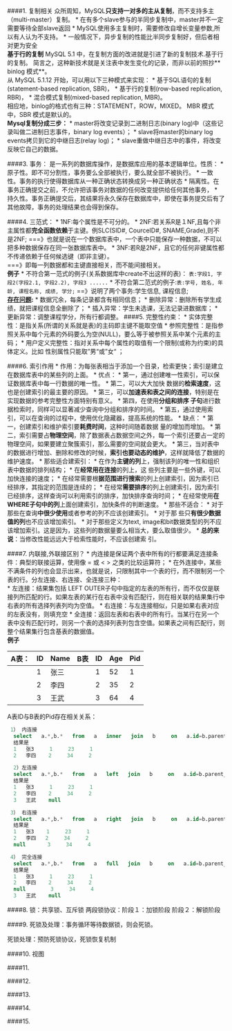 ####1. 复制相关
众所周知，MySQL**只支持一对多的主从复制**，而不支持多主（multi-master）复制。 
* 
在有多个slave参与的半同步复制中，master并不一定需要等待全部slave返回
* 
MySQL使用多主复制时，需要修改自增长变量参数,所以有人认为不支持。
* 
一般情况下，异步复制的性能比半同步复制好，但后者相对更为安全<br>
**基于行的复制** MySQL 5.1 中，在复制方面的改进就是引进了新的复制技术.基于行的复制。
简言之，这种新技术就是关注表中发生变化的记录，而非以前的照抄** binlog 模式**。<br>
从 MySQL 5.1.12 开始，可以用以下三种模式来实现：
* 
基于SQL语句的复制(statement-based replication, SBR)，
* 
基于行的复制(row-based replication, RBR)，
* 
混合模式复制(mixed-based replication, MBR)。<br>
相应地，binlog的格式也有三种：STATEMENT，ROW，MIXED。 MBR 模式中，SBR 模式是默认的。<br>
**Mysql复制分成三步：** 
* 
master将改变记录到二进制日志(binary log)中（这些记录叫做二进制日志事件，binary log events）； 
* 
slave将master的binary log events拷贝到它的中继日志(relay log)； 
* 
slave重做中继日志中的事件，将改变反映它自己的数据。

####3. 事务：
是一系列的数据库操作，是数据库应用的基本逻辑单位。性质：
* 
原子性。即不可分割性，事务要么全部被执行，要么就全部不被执行。
* 
一致性。事务的执行使得数据库从一种正确状态转换成另一种正确状态
* 
隔离性。在事务正确提交之前，不允许把该事务对数据的任何改变提供给任何其他事务，
* 
持久性。事务正确提交后，其结果将永久保存在数据库中，即使在事务提交后有了其他故障，事务的处理结果也会得到保存。

####4. 三范式：
* 
1NF:每个属性是不可分的。 
* 
2NF:若关系R是１NF,且每个非主属性都**完全函数依赖**于主键。例SLC(SID#, CourceID#, SNAME,Grade),则不是2NF;     ===》也就是说在一个数据库表中，一个表中只能保存一种数据，不可以把多种数据保存在同一张数据库表中。
* 
3NF:若R是2NF，且它的任何非键属性都不传递依赖于任何候选键（即非主键）。<br>
===》即每一列数据都和主键直接相关，而不能间接相关。<br>
**例子**
* 
不符合第一范式的例子(关系数据库中create不出这样的表)：
```表:字段1, 字段2(字段2.1, 字段2.2), 字段3 ......```
* 
不符合第二范式的例子:```表:学号, 姓名, 年龄, 课程名称, 成绩, 学分;``` ==》说明了两个事务:学生信息, 课程信息; <br>
**[存在问题](http://www.jb51.net/article/70867.htm):**
* 
数据冗余，每条记录都含有相同信息；
* 
删除异常：删除所有学生成绩，就把课程信息全删除了；
* 
插入异常：学生未选课，无法记录进数据库；
* 
更新异常：调整课程学分，所有行都调整。 
####5.  完整性约束：
* 
实体完整性：是指关系(所谓的关系就是表)的主码即主键不能取空值
* 
参照完整性：是指参照关系中每个元素的外码要么为空(NULL)，要么等于被参照关系中某个元素的主码；
* 
用户定义完整性：指对关系中每个属性的取值有一个限制(或称为约束)的具体定义。比如 性别属性只能取”男“或”女“  ；

####6. 索引作用
* 
作用：为每张表相当于添加一个目录，检索更快；索引是建立在数据库表中的某些列的上面。
* 
优点：
    * 
第一，通过创建唯一性索引，可以保证数据库表中每一行数据的唯一性。
    * 
第二，可以大大加快 数据的**检索速度**，这也是创建索引的最主要的原因。
    * 
第三，可以**加速表和表之间的连接**，特别是在实现数据的参考完整性方面特别有意义。
    * 
第四，在使用**分组和排序 子句**进行数据检索时，同样可以显著减少查询中分组和排序的时间。
    * 
第五，通过使用索引，可以在查询的过程中，使用优化隐藏器，提高系统的性能。 
* 
缺点：
    * 
第一，创建索引和维护索引要**耗费时间**，这种时间随着数据 量的增加而增加。
    * 
第二，索引需要占**物理空间**，除了数据表占数据空间之外，每一个索引还要占一定的物理空间，如果要建立聚簇索引，那么需要的空间就会更大。
    * 
第三，当对表中的数据进行增加、删除和修改的时候，**索引也要动态的维护**，这样就降低了数据的维护速度。 
* 
那些适合建索引：
    * 
在作为**主键的列**上，强制该列的唯一性和组织表中数据的排列结构；
    * 
在**经常用在连接**的列上，这 些列主要是一些外键，可以加快连接的速度；
    * 
在经常需要根**据范围进行搜索**的列上创建索引，因为索引已经排序，其指定的范围是连续的；
    * 
在经常**需要排序**的列上创建索引，因为索引已经排序，这样查询可以利用索引的排序，加快排序查询时间；
    * 
在经常使用**在WHERE子句中的列**上面创建索引，加快条件的判断速度。 
* 
那些不适合：
    * 
对于那些在查询**中很少使用**或者参考的列不应该创建索引。
    * 
对于那 些只**有很少数据值的列**也不应该增加索引。
    * 
对于那些定义为text, image和bit数据类型的列不应该增加索引。这是因为，这些列的数据量要么相当大，要么取值很少。 
    * 
**总的来说**：当修改性能远远大于检索性能时，不应该创建索 引。

####7. 内联接,外联接区别？
* 
内连接是保证两个表中所有的行都要满足连接条件：典型的联接运算，使用像 =  或 < > 之类的比较运算符；
* 
在外连接中，某些不满条件的列也会显示出来，也就是说，只限制其中一个表的行，而不限制另一个表的行。分左连接、右连接、全连接三种：    
    * 
左连接：结果集包括  LEFT OUTER子句中指定的左表的所有行，而不仅仅是联接列所匹配的行。如果左表的某行在右表中没有匹配行，则在相关联的结果集行中右表的所有选择列表列均为空值。
    * 
右连接：与左连接相似，只是如果右表对应的左表没有，则填充空
    * 
全连接：返回左表和右表中的所有行。当某行在另一个表中没有匹配行时，则另一个表的选择列表列包含空值。如果表之间有匹配行，则整个结果集行包含基表的数据值。 <br>
**例子**

| A表： | ID | Name | B表 | ID| Age | Pid |
| -- | -- | -- | -- | -- | -- | -- |
|  | 1 | 张三 |  | 1 | 52 | 1 |
|  | 2 | 李四 |  | 2 | 35 | 2 |
|  | 3 | 王武 |  | 3 | 64 | 4 |
A表ID与B表的Pid存在相关关系：
```SQL
 1） 内连接  
  select   a.*,b.*   from   a   inner   join   b     on   a.id=b.parent_id      
  结果是    
  1   张3     1     23     1  
  2   李四    2     34     2  

  2）左连接  
  select   a.*,b.*   from   a   left   join   b     on   a.id=b.parent_id      
  结果是    
  1   张3     1     23     1  
  2   李四    2     34     2  
  3   王武    null  

 3） 右连接  
  select   a.*,b.*   from   a   right   join   b     on   a.id=b.parent_id      
  结果是    
  1   张3    1     23     1  
  2   李四   2     34     2  
  null       3     34     4  

 4） 完全连接  
  select   a.*,b.*   from   a   full   join   b     on   a.id=b.parent_id  
  结果是    
  1   张3     1     23     1  
  2   李四    2     34     2  
  null        3     34     4  
  3   王武    null
```


####8. 锁：共享锁、互斥锁
两段锁协议：阶段１：加锁阶段 阶段２：解锁阶段

####9. 死锁及处理：事务循环等待数据锁，则会死锁。

死锁处理：预防死锁协议，死锁恢复机制

####10. 视图

####11. 

####12. 

####13. 

####14. 

####15. 
